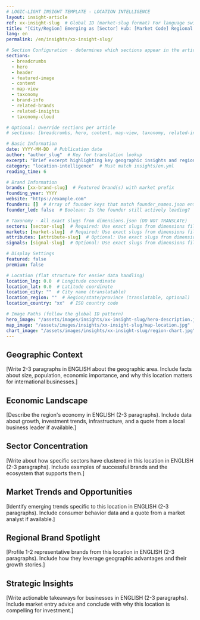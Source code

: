 ```yaml
---
# LOGIC-LIGHT INSIGHT TEMPLATE - LOCATION INTELLIGENCE
layout: insight-article
ref: xx-insight-slug  # Global ID (market-slug format) For language switcher
title: "[City/Region] Emerging as [Sector] Hub: [Market Code] Regional Analysis"
lang: en
permalink: /en/insights/xx-insight-slug/

# Section Configuration - determines which sections appear in the article - Using linear layout (no sidebar)
sections:
  - breadcrumbs
  - hero
  - header
  - featured-image
  - content
  - map-view
  - taxonomy
  - brand-info
  - related-brands
  - related-insights
  - taxonomy-cloud

# Optional: Override sections per article
# sections: [breadcrumbs, hero, content, map-view, taxonomy, related-insights]  # Custom order example

# Basic Information
date: YYYY-MM-DD  # Publication date
author: "author_slug"  # Key for translation lookup
excerpt: "Brief excerpt highlighting key geographic insights and regional trends (1-2 sentences)"
category: "location-intelligence"  # Must match insights/en.yml
reading_time: 6

# Brand Information
brands: [xx-brand-slug]  # Featured brand(s) with market prefix
founding_year: YYYY
website: "https://example.com"
founders: []  # Array of founder keys that match founder_names.json entries
founder_led: false  # Boolean: Is the founder still actively leading?

# Taxonomy - All exact slugs from dimensions.json (DO NOT TRANSLATE)
sectors: [sector-slug]  # Required: Use exact slugs from dimensions file
markets: [market-slug]  # Required: Use exact slugs from dimensions file
attributes: [attribute-slug]  # Optional: Use exact slugs from dimensions file
signals: [signal-slug]  # Optional: Use exact slugs from dimensions file

# Display Settings
featured: false
premium: false

# Location (flat structure for easier data handling)
location_lng: 0.0  # Longitude coordinate
location_lat: 0.0  # Latitude coordinate
location_city: ""  # City name (translatable)
location_region: ""  # Region/state/province (translatable, optional)
location_country: "xx"  # ISO country code

# Image Paths (follow the global ID pattern)
hero_image: "/assets/images/insights/xx-insight-slug/hero-description.jpg"
map_image: "/assets/images/insights/xx-insight-slug/map-location.jpg"  # Optional
chart_image: "/assets/images/insights/xx-insight-slug/region-chart.jpg"  # Optional
---
```


## Geographic Context

[Write 2-3 paragraphs in ENGLISH about the geographic area. Include facts about size, population, economic importance, and why this location matters for international businesses.]

## Economic Landscape

[Describe the region's economy in ENGLISH (2-3 paragraphs). Include data about growth, investment trends, infrastructure, and a quote from a local business leader if available.]

## Sector Concentration

[Write about how specific sectors have clustered in this location in ENGLISH (2-3 paragraphs). Include examples of successful brands and the ecosystem that supports them.]

## Market Trends and Opportunities

[Identify emerging trends specific to this location in ENGLISH (2-3 paragraphs). Include consumer behavior data and a quote from a market analyst if available.]

## Regional Brand Spotlight

[Profile 1-2 representative brands from this location in ENGLISH (2-3 paragraphs). Include how they leverage geographic advantages and their growth stories.]

## Strategic Insights

[Write actionable takeaways for businesses in ENGLISH (2-3 paragraphs). Include market entry advice and conclude with why this location is compelling for investment.]
